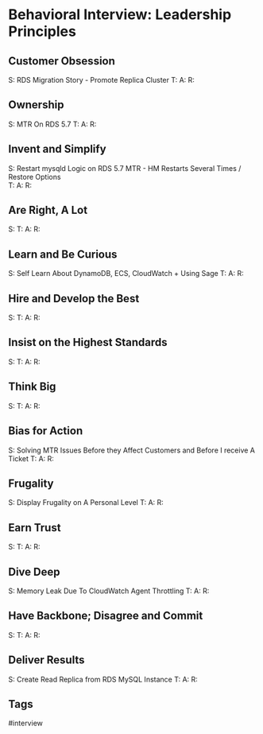 # Behavioral Interview: Leadership Principles

Customer Obsession
------------------
S: RDS Migration Story - Promote Replica Cluster
T:
A:
R:


Ownership
---------
S: MTR On RDS 5.7 
T: 
A: 
R: 


Invent and Simplify
-------------------
S: Restart mysqld Logic on RDS 5.7 MTR - HM Restarts Several Times / Restore Options  
T: 
A: 
R: 


Are Right, A Lot
----------------
S: 
T: 
A: 
R: 


Learn and Be Curious
--------------------
S: Self Learn About DynamoDB, ECS, CloudWatch + Using Sage 
T: 
A: 
R: 


Hire and Develop the Best
-------------------------
S: 
T: 
A: 
R: 


Insist on the Highest Standards
-------------------------------
S: 
T: 
A: 
R: 


Think Big
---------
S: 
T: 
A: 
R: 


Bias for Action
---------------
S: Solving MTR Issues Before they Affect Customers and Before I receive A Ticket 
T: 
A: 
R: 


Frugality
---------
S: Display Frugality on A Personal Level 
T: 
A: 
R: 


Earn Trust
----------
S: 
T: 
A: 
R: 


Dive Deep
---------
S: Memory Leak Due To CloudWatch Agent Throttling 
T: 
A: 
R: 


Have Backbone; Disagree and Commit
----------------------------------
S: 
T: 
A: 
R: 


Deliver Results
---------------
S: Create Read Replica from RDS MySQL Instance 
T: 
A: 
R: 


## Tags
#interview
